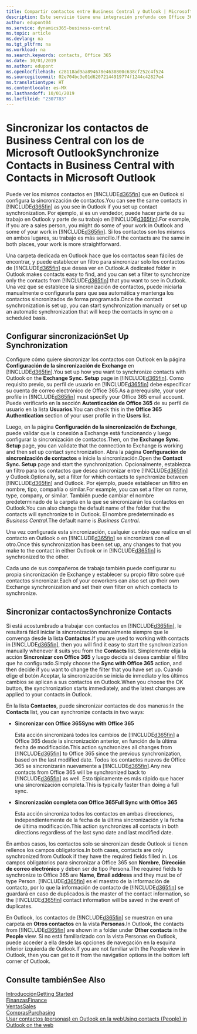 ```yaml
---
title: Compartir contactos entre Business Central y Outlook | Microsoft Docs
description: Este servicio tiene una integración profunda con Office 365 para que pueda compartir contactos entre Outlook y Business Central.
author: edupont04
ms.service: dynamics365-business-central
ms.topic: article
ms.devlang: na
ms.tgt_pltfrm: na
ms.workload: na
ms.search.keywords: contacts, Office 365
ms.date: 10/01/2019
ms.author: edupont
ms.openlocfilehash: c28118ad9aa894678e4630800c638cf252c4f524
ms.sourcegitcommit: 02e704bc3e01d62072144919774f1244c42827e4
ms.translationtype: HT
ms.contentlocale: es-MX
ms.lasthandoff: 10/01/2019
ms.locfileid: "2307783"
---
```

# <a name="synchronize-contacts-in-business-central-with-contacts-in-microsoft-outlook"></a><span data-ttu-id="eb827-103">Sincronizar los contactos de Business Central con los de Microsoft Outlook</span><span class="sxs-lookup"><span data-stu-id="eb827-103">Synchronize Contacts in Business Central with Contacts in Microsoft Outlook</span></span>
<span data-ttu-id="eb827-104">Puede ver los mismos contactos en [!INCLUDE[d365fin](includes/d365fin_md.md)] que en Outlook si configura la sincronización de contactos.</span><span class="sxs-lookup"><span data-stu-id="eb827-104">You can see the same contacts in [!INCLUDE[d365fin](includes/d365fin_md.md)] as you see in Outlook if you set up contact synchronization.</span></span> <span data-ttu-id="eb827-105">Por ejemplo, si es un vendedor, puede hacer parte de su trabajo en Outlook y parte de su trabajo en [!INCLUDE[d365fin](includes/d365fin_md.md)].</span><span class="sxs-lookup"><span data-stu-id="eb827-105">For example, if you are a sales person, you might do some of your work in Outlook and some of your work in [!INCLUDE[d365fin](includes/d365fin_md.md)].</span></span> <span data-ttu-id="eb827-106">Si los contactos son los mismos en ambos lugares, su trabajo es más sencillo.</span><span class="sxs-lookup"><span data-stu-id="eb827-106">If the contacts are the same in both places, your work is more straightforward.</span></span>  

<span data-ttu-id="eb827-107">Una carpeta dedicada en Outlook hace que los contactos sean fáciles de encontrar, y puede establecer un filtro para sincronizar solo los contactos de [!INCLUDE[d365fin](includes/d365fin_md.md)] que desea ver en Outlook.</span><span class="sxs-lookup"><span data-stu-id="eb827-107">A dedicated folder in Outlook makes contacts easy to find, and you can set a filter to synchronize only the contacts from [!INCLUDE[d365fin](includes/d365fin_md.md)] that you want to see in Outlook.</span></span> <span data-ttu-id="eb827-108">Una vez que se establece la sincronización de contactos, puede iniciarla manualmente o configurarla para que sea automática y mantenga los contactos sincronizados de forma programada.</span><span class="sxs-lookup"><span data-stu-id="eb827-108">Once the contact synchronization is set up, you can start synchronization manually or set up an automatic synchronization that will keep the contacts in sync on a scheduled basis.</span></span>  

## <a name="set-up-synchronization"></a><span data-ttu-id="eb827-109">Configurar sincronización</span><span class="sxs-lookup"><span data-stu-id="eb827-109">Set Up Synchronization</span></span>
<span data-ttu-id="eb827-110">Configure cómo quiere sincronizar los contactos con Outlook en la página **Configuración de la sincronización de Exchange** en [!INCLUDE[d365fin](includes/d365fin_md.md)].</span><span class="sxs-lookup"><span data-stu-id="eb827-110">You set up how you want to synchronize contacts with Outlook on the **Exchange Sync. Setup** page in [!INCLUDE[d365fin](includes/d365fin_md.md)].</span></span> <span data-ttu-id="eb827-111">Como requisito previo, su perfil de usuario en [!INCLUDE[d365fin](includes/d365fin_md.md)] debe especificar su cuenta de correo electrónico de Office 365.</span><span class="sxs-lookup"><span data-stu-id="eb827-111">As a prerequisite, your user profile in [!INCLUDE[d365fin](includes/d365fin_md.md)] must specify your Office 365 email account.</span></span> <span data-ttu-id="eb827-112">Puede verificarlo en la sección **Autenticación de Office 365** de su perfil de usuario en la lista **Usuarios**.</span><span class="sxs-lookup"><span data-stu-id="eb827-112">You can check this in the **Office 365 Authentication** section of your user profile in the **Users** list.</span></span>  

<span data-ttu-id="eb827-113">Luego, en la página **Configuración de la sincronización de Exchange**, puede validar que la conexión a Exchange está funcionando y luego configurar la sincronización de contactos.</span><span class="sxs-lookup"><span data-stu-id="eb827-113">Then, on the **Exchange Sync. Setup** page, you can validate that the connection to Exchange is working and then set up contact synchronization.</span></span> <span data-ttu-id="eb827-114">Abra la página **Configuración de sincronización de contactos** e inicie la sincronización.</span><span class="sxs-lookup"><span data-stu-id="eb827-114">Open the **Contact Sync. Setup** page and start the synchronization.</span></span> <span data-ttu-id="eb827-115">Opcionalmente, establezca un filtro para los contactos que desea sincronizar entre [!INCLUDE[d365fin](includes/d365fin_md.md)] y Outlook.</span><span class="sxs-lookup"><span data-stu-id="eb827-115">Optionally, set a filter for which contacts to synchronize between [!INCLUDE[d365fin](includes/d365fin_md.md)] and Outlook.</span></span> <span data-ttu-id="eb827-116">Por ejemplo, puede establecer un filtro en nombre, tipo, compañía o similar.</span><span class="sxs-lookup"><span data-stu-id="eb827-116">For example, you can set a filter on name, type, company, or similar.</span></span> <span data-ttu-id="eb827-117">También puede cambiar el nombre predeterminado de la carpeta en la que se sincronizarán los contactos en Outlook.</span><span class="sxs-lookup"><span data-stu-id="eb827-117">You can also change the default name of the folder that the contacts will synchronize to in Outlook.</span></span> <span data-ttu-id="eb827-118">El nombre predeterminado es *Business Central*.</span><span class="sxs-lookup"><span data-stu-id="eb827-118">The default name is *Business Central*.</span></span>  

<span data-ttu-id="eb827-119">Una vez configurada esta sincronización, cualquier cambio que realice en el contacto en Outlook o en [!INCLUDE[d365fin](includes/d365fin_md.md)] se sincronizará con el otro.</span><span class="sxs-lookup"><span data-stu-id="eb827-119">Once this synchronization has been set up, any changes to that you make to the contact in either Outlook or in [!INCLUDE[d365fin](includes/d365fin_md.md)] is synchronized to the other.</span></span>  

<span data-ttu-id="eb827-120">Cada uno de sus compañeros de trabajo también puede configurar su propia sincronización de Exchange y establecer su propio filtro sobre qué contactos sincronizar.</span><span class="sxs-lookup"><span data-stu-id="eb827-120">Each of your coworkers can also set up their own Exchange synchronization and set their own filter on which contacts to synchronize.</span></span>  

## <a name="synchronize-contacts"></a><span data-ttu-id="eb827-121">Sincronizar contactos</span><span class="sxs-lookup"><span data-stu-id="eb827-121">Synchronize Contacts</span></span>
<span data-ttu-id="eb827-122">Si está acostumbrado a trabajar con contactos en [!INCLUDE[d365fin](includes/d365fin_md.md)], le resultará fácil iniciar la sincronización manualmente siempre que le convenga desde la lista **Contactos**.</span><span class="sxs-lookup"><span data-stu-id="eb827-122">If you are used to working with contacts in [!INCLUDE[d365fin](includes/d365fin_md.md)], then you will find it easy to start the synchronization manually whenever it suits you from the **Contacts** list.</span></span> <span data-ttu-id="eb827-123">Simplemente elija la acción **Sincronizar con Office 365** y luego decida si desea cambiar el filtro que ha configurado.</span><span class="sxs-lookup"><span data-stu-id="eb827-123">Simply choose the **Sync with Office 365** action, and then decide if you want to change the filter that you have set up.</span></span> <span data-ttu-id="eb827-124">Cuando elige el botón Aceptar, la sincronización se inicia de inmediato y los últimos cambios se aplican a sus contactos en Outlook.</span><span class="sxs-lookup"><span data-stu-id="eb827-124">When you choose the OK button, the synchronization starts immediately, and the latest changes are applied to your contacts in Outlook.</span></span>  

<span data-ttu-id="eb827-125">En la lista **Contactos**, puede sincronizar contactos de dos maneras:</span><span class="sxs-lookup"><span data-stu-id="eb827-125">In the **Contacts** list, you can synchronize contacts in two ways:</span></span>

* <span data-ttu-id="eb827-126">**Sincronizar con Office 365**</span><span class="sxs-lookup"><span data-stu-id="eb827-126">**Sync with Office 365**</span></span>

  <span data-ttu-id="eb827-127">Esta acción sincronizará todos los cambios de [!INCLUDE[d365fin](includes/d365fin_md.md)] a Office 365 desde la sincronización anterior, en función de la última fecha de modificación.</span><span class="sxs-lookup"><span data-stu-id="eb827-127">This action synchronizes all changes from [!INCLUDE[d365fin](includes/d365fin_md.md)] to Office 365 since the previous synchronization, based on the last modified date.</span></span> <span data-ttu-id="eb827-128">Todos los contactos nuevos de Office 365 se sincronizarán nuevamente a [!INCLUDE[d365fin](includes/d365fin_md.md)].</span><span class="sxs-lookup"><span data-stu-id="eb827-128">Any new contacts from Office 365 will be synchronized back to [!INCLUDE[d365fin](includes/d365fin_md.md)] as well.</span></span> <span data-ttu-id="eb827-129">Esto típicamente es más rápido que hacer una sincronización completa.</span><span class="sxs-lookup"><span data-stu-id="eb827-129">This is typically faster than doing a full sync.</span></span>  

* <span data-ttu-id="eb827-130">**Sincronización completa con Office 365**</span><span class="sxs-lookup"><span data-stu-id="eb827-130">**Full Sync with Office 365**</span></span>

  <span data-ttu-id="eb827-131">Esta acción sincroniza todos los contactos en ambas direcciones, independientemente de la fecha de la última sincronización y la fecha de última modificación.</span><span class="sxs-lookup"><span data-stu-id="eb827-131">This action synchronizes all contacts in both directions regardless of the last sync date and last modified date.</span></span>  

<span data-ttu-id="eb827-132">En ambos casos, los contactos solo se sincronizan desde Outlook si tienen rellenos los campos obligatorios.</span><span class="sxs-lookup"><span data-stu-id="eb827-132">In both cases, contacts are only synchronized from Outlook if they have the required fields filled in.</span></span> <span data-ttu-id="eb827-133">Los campos obligatorios para sincronizar a Office 365 son **Nombre**, **Dirección de correo electrónico** y deben ser de tipo Persona.</span><span class="sxs-lookup"><span data-stu-id="eb827-133">The required fields to synchronize to Office 365 are **Name**, **Email address** and they must be of type Person.</span></span> [!INCLUDE[d365fin](includes/d365fin_md.md)] <span data-ttu-id="eb827-134">es el maestro de la información de contacto, por lo que la información de contacto de [!INCLUDE[d365fin](includes/d365fin_md.md)] se guardará en caso de duplicados.</span><span class="sxs-lookup"><span data-stu-id="eb827-134">is the master of the contact information, so the [!INCLUDE[d365fin](includes/d365fin_md.md)] contact information will be saved in the event of duplicates.</span></span>  

<span data-ttu-id="eb827-135">En Outlook, los contactos de [!INCLUDE[d365fin](includes/d365fin_md.md)] se muestran en una carpeta en **Otros contactos** en la vista **Personas**.</span><span class="sxs-lookup"><span data-stu-id="eb827-135">In Outlook, the contacts from [!INCLUDE[d365fin](includes/d365fin_md.md)] are shown in a folder under **Other contacts** in the **People**  view.</span></span> <span data-ttu-id="eb827-136">Si no está familiarizado con la vista Personas en Outlook, puede acceder a ella desde las opciones de navegación en la esquina inferior izquierda de Outlook.</span><span class="sxs-lookup"><span data-stu-id="eb827-136">If you are not familiar with the People view in Outlook, then you can get to it from the navigation options in the bottom left corner of Outlook.</span></span>  

## <a name="see-also"></a><span data-ttu-id="eb827-137">Consulte también</span><span class="sxs-lookup"><span data-stu-id="eb827-137">See Also</span></span>
[<span data-ttu-id="eb827-138">Introducción</span><span class="sxs-lookup"><span data-stu-id="eb827-138">Getting Started</span></span>](product-get-started.md)  
[<span data-ttu-id="eb827-139">Finanzas</span><span class="sxs-lookup"><span data-stu-id="eb827-139">Finance</span></span>](finance.md)  
[<span data-ttu-id="eb827-140">Ventas</span><span class="sxs-lookup"><span data-stu-id="eb827-140">Sales</span></span>](sales-manage-sales.md)  
[<span data-ttu-id="eb827-141">Compras</span><span class="sxs-lookup"><span data-stu-id="eb827-141">Purchasing</span></span>](purchasing-manage-purchasing.md)  
[<span data-ttu-id="eb827-142">Usar contactos (personas) en Outlook en la web</span><span class="sxs-lookup"><span data-stu-id="eb827-142">Using contacts (People) in Outlook on the web</span></span>](https://support.office.com/en-us/article/Using-contacts-People-in-Outlook-on-the-web-1e3438c7-26b2-420c-87de-3cea9d31b5cb?appver=OWB150)  
